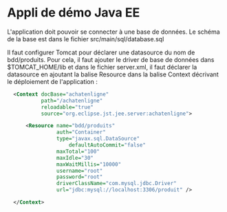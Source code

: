 Appli de démo Java EE
=====================

L'application doit pouvoir se connecter à une base de données.
Le schéma de la base est dans le fichier src/main/sql/database.sql

Il faut configurer Tomcat pour déclarer une datasource du nom de bdd/produits.
Pour cela, il faut ajouter le driver de base de données dans $TOMCAT_HOME/lib
et dans le fichier server.xml, il faut déclarer la datasource en ajoutant
la balise Resource dans la balise Context décrivant le déploiement de l'application :

```xml
  <Context docBase="achatenligne" 
           path="/achatenligne" 
           reloadable="true" 
           source="org.eclipse.jst.jee.server:achatenligne">

	  <Resource name="bdd/produits"
	            auth="Container"
	            type="javax.sql.DataSource"
                    defaultAutoCommit="false"
	            maxTotal="100"
	            maxIdle="30"
	            maxWaitMillis="10000"
	            username="root"
	            password="root"
	            driverClassName="com.mysql.jdbc.Driver"
	            url="jdbc:mysql://localhost:3306/produit" />

  </Context>
```
